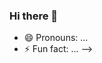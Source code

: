 ### Hi there 👋

<!--
**YoushaAmtel/YoushaAmtel** is a ✨ _special_ ✨ repository because its `README.md` (this file) appears on your GitHub profile.

Here are some ideas to get you started:

- 🔭 I’m currently working on ...
- 🌱 I’m currently learning ...Cloud Applied Generative AI
- 👯 I’m looking to collaborate on ...
- 🤔 I’m looking for help with ...
- 💬 Ask me about ...
- 📫 How to reach me: ...### Hi there 👋www.linkedin.com/in/yousha-amtel-b67313276



<!--
**YoushaAmtel/YoushaAmtel** is a ✨ _special_ ✨ repository because its `README.md` (this file) appears on your GitHub profile.

Here are some ideas to get you started:

- 🔭 I’m currently working on ...
- 🌱 I’m currently learning ...
- 👯 I’m looking to collaborate on ...
- 🤔 I’m looking for help with ...
- 💬 Ask me about ...
- 📫 How to reach me: ...through Linkedin 
- 😄 Pronouns: ...
- ⚡ Fun fact: ...
-->
- 😄 Pronouns: ...
- ⚡ Fun fact: ...
-->
